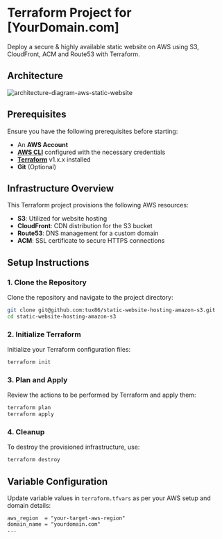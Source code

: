 
# Terraform Project for [YourDomain.com]

Deploy a secure & highly available static website on AWS using S3, CloudFront, ACM and Route53 with Terraform.

## Architecture

![architecture-diagram-aws-static-website](https://github.com/tux86/static-website-hosting-amazon-s3/assets/9397970/5023726f-1887-49e4-b845-1cd6da959ec2)


## Prerequisites

Ensure you have the following prerequisites before starting:
- An **AWS Account**
- **[AWS CLI](https://aws.amazon.com/cli/)** configured with the necessary credentials
- **[Terraform](https://learn.hashicorp.com/tutorials/terraform/install-cli)** v1.x.x installed
- **Git** (Optional)

## Infrastructure Overview

This Terraform project provisions the following AWS resources:
- **S3**: Utilized for website hosting
- **CloudFront**: CDN distribution for the S3 bucket
- **Route53**: DNS management for a custom domain
- **ACM**: SSL certificate to secure HTTPS connections

## Setup Instructions

### 1. Clone the Repository

Clone the repository and navigate to the project directory:

```sh
git clone git@github.com:tux86/static-website-hosting-amazon-s3.git
cd static-website-hosting-amazon-s3
```

### 2. Initialize Terraform

Initialize your Terraform configuration files:

```sh
terraform init
```

### 3. Plan and Apply

Review the actions to be performed by Terraform and apply them:

```sh
terraform plan
terraform apply
```

### 4. Cleanup

To destroy the provisioned infrastructure, use:

```sh
terraform destroy
```

## Variable Configuration

Update variable values in `terraform.tfvars` as per your AWS setup and domain details:

```hcl
aws_region  = "your-target-aws-region"
domain_name = "yourdomain.com"
...
```

